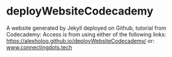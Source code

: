 # deployWebsiteCodecademy
A website generated by Jekyll deployed on Github, tutorial from Codecademy:
Access is from using either of the following links:
https://alexholoo.github.io/deployWebsiteCodecademy/
or:
www.connectingdots.tech
